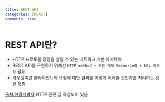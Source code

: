 ```yaml
---
title: REST API
categories: [REACT]
comments: true
---
```


# REST API란?

- HTTP 프로토콜 장점을 살릴 수 있는 네트워크 기반 아키텍처
- REST API를 구현하기 위해선 `HTTP method + 모든 개체 Resource화 + URL 라우팅` 필요
- 라우팅이란 클라이언트의 요청에 대한 결과를 어떻게 이어줄 것인가를 처리하는 것을 뜻함

[출처:한량개발자](https://ijbgo.tistory.com/20)
HTTP 관련 글 작성되어 있음
